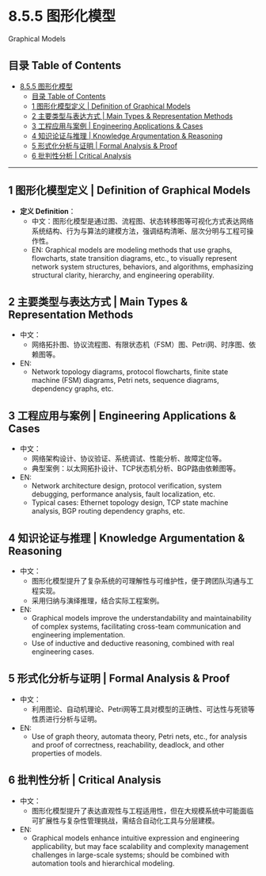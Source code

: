 # 8.5.5 图形化模型

Graphical Models

## 目录 Table of Contents

- [8.5.5 图形化模型](#855-图形化模型)
  - [目录 Table of Contents](#目录-table-of-contents)
  - [1 图形化模型定义 | Definition of Graphical Models](#1-图形化模型定义--definition-of-graphical-models)
  - [2 主要类型与表达方式 | Main Types \& Representation Methods](#2-主要类型与表达方式--main-types--representation-methods)
  - [3 工程应用与案例 | Engineering Applications \& Cases](#3-工程应用与案例--engineering-applications--cases)
  - [4 知识论证与推理 | Knowledge Argumentation \& Reasoning](#4-知识论证与推理--knowledge-argumentation--reasoning)
  - [5 形式化分析与证明 | Formal Analysis \& Proof](#5-形式化分析与证明--formal-analysis--proof)
  - [6 批判性分析 | Critical Analysis](#6-批判性分析--critical-analysis)

---

## 1 图形化模型定义 | Definition of Graphical Models

- **定义 Definition**：
  - 中文：图形化模型是通过图、流程图、状态转移图等可视化方式表达网络系统结构、行为与算法的建模方法，强调结构清晰、层次分明与工程可操作性。
  - EN: Graphical models are modeling methods that use graphs, flowcharts, state transition diagrams, etc., to visually represent network system structures, behaviors, and algorithms, emphasizing structural clarity, hierarchy, and engineering operability.

## 2 主要类型与表达方式 | Main Types & Representation Methods

- 中文：
  - 网络拓扑图、协议流程图、有限状态机（FSM）图、Petri网、时序图、依赖图等。
- EN:
  - Network topology diagrams, protocol flowcharts, finite state machine (FSM) diagrams, Petri nets, sequence diagrams, dependency graphs, etc.

## 3 工程应用与案例 | Engineering Applications & Cases

- 中文：
  - 网络架构设计、协议验证、系统调试、性能分析、故障定位等。
  - 典型案例：以太网拓扑设计、TCP状态机分析、BGP路由依赖图等。
- EN:
  - Network architecture design, protocol verification, system debugging, performance analysis, fault localization, etc.
  - Typical cases: Ethernet topology design, TCP state machine analysis, BGP routing dependency graphs, etc.

## 4 知识论证与推理 | Knowledge Argumentation & Reasoning

- 中文：
  - 图形化模型提升了复杂系统的可理解性与可维护性，便于跨团队沟通与工程实现。
  - 采用归纳与演绎推理，结合实际工程案例。
- EN:
  - Graphical models improve the understandability and maintainability of complex systems, facilitating cross-team communication and engineering implementation.
  - Use of inductive and deductive reasoning, combined with real engineering cases.

## 5 形式化分析与证明 | Formal Analysis & Proof

- 中文：
  - 利用图论、自动机理论、Petri网等工具对模型的正确性、可达性与死锁等性质进行分析与证明。
- EN:
  - Use of graph theory, automata theory, Petri nets, etc., for analysis and proof of correctness, reachability, deadlock, and other properties of models.

## 6 批判性分析 | Critical Analysis

- 中文：
  - 图形化模型提升了表达直观性与工程适用性，但在大规模系统中可能面临可扩展性与复杂性管理挑战，需结合自动化工具与分层建模。
- EN:
  - Graphical models enhance intuitive expression and engineering applicability, but may face scalability and complexity management challenges in large-scale systems; should be combined with automation tools and hierarchical modeling.
